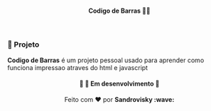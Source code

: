 <h4 align="center">
 <b>Codigo de Barras</b> 🦸‍♂️
</h4>

<br>

### :muscle: Projeto

<b>Codigo de Barras</b> é um projeto pessoal usado para aprender como funciona impressao atraves do html e javascript


<h4 align="center"> 
	🚧   🚀 Em desenvolvimento  🚧
</h4>

<p align="center">Feito com ❤️ por <strong>Sandrovisky :wave: </p>
